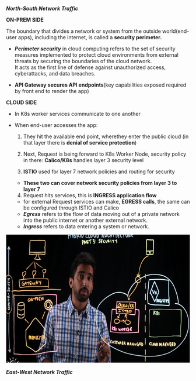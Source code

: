 ***North-South Network Traffic***  

**ON-PREM SIDE**  

The boundary that divides a network or system from the outside world(end-user apps), including the internet, is called a **security perimeter.**
- ***Perimeter security*** in cloud computing refers to the set of security measures implemented to protect cloud environments from external threats by securing the boundaries of the cloud network.  
It acts as the first line of defense against unauthorized access, cyberattacks, and data breaches.

- **API Gateway secures API endpoints**(key capabilities exposed required by front end to render the app)

**CLOUD SIDE**  

- In K8s worker services communicate to one another
- When end-user accesses the app:
  1. They hit the available end point, wherethey enter the public cloud (in that layer there is **denial of service protection**)
     
  2. Next, Request is being forward to K8s Worker Node, security policy in there: **Calico/K8s** handles layer 3 security level
     
  3. **ISTIO** used for layer 7 network policies and routing for security
  - **These two can cover network security policies from layer 3 to layer 7**

  4. Request hits services, this is **INGRESS application flow**
    - for external Request services can make, **EGRESS calls**, the same can be configured through ISTIO and Calico
    - ***Egress*** refers to the flow of data moving out of a private network into the public internet or another external network.
    - ***Ingress*** refers to data entering a system or network.

    
<img src="../Images/Screenshot%202025-02-17%20174501.png" height = 350>


***East-West Network Traffic***  
